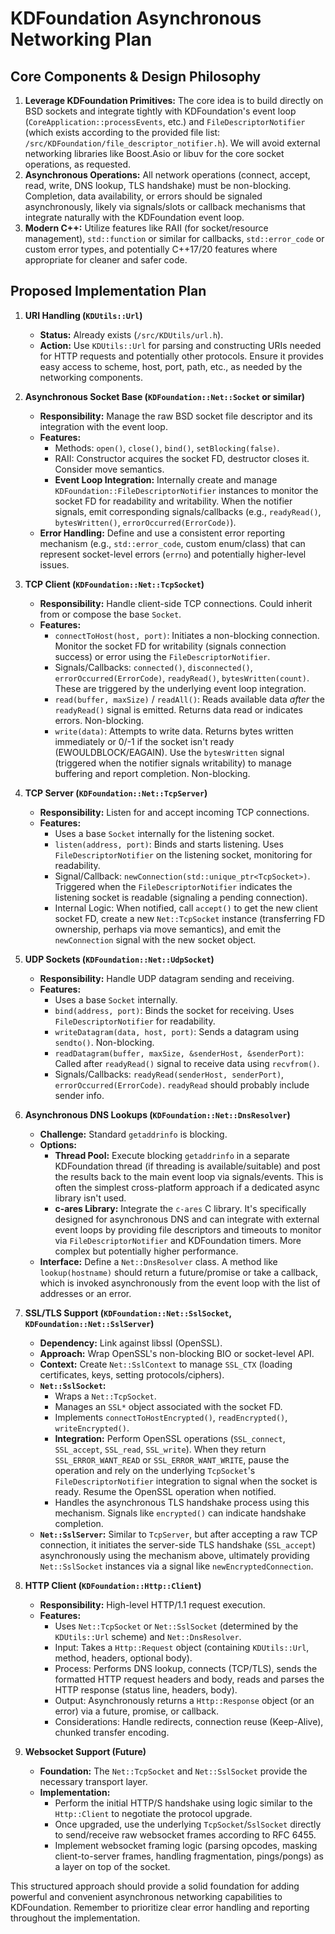 # KDFoundation Asynchronous Networking Plan

## Core Components & Design Philosophy

1.  **Leverage KDFoundation Primitives:** The core idea is to build directly on BSD sockets and integrate tightly with KDFoundation's event loop (`CoreApplication::processEvents`, etc.) and `FileDescriptorNotifier` (which exists according to the provided file list: `/src/KDFoundation/file_descriptor_notifier.h`). We will avoid external networking libraries like Boost.Asio or libuv for the core socket operations, as requested.
2.  **Asynchronous Operations:** All network operations (connect, accept, read, write, DNS lookup, TLS handshake) must be non-blocking. Completion, data availability, or errors should be signaled asynchronously, likely via signals/slots or callback mechanisms that integrate naturally with the KDFoundation event loop.
3.  **Modern C++:** Utilize features like RAII (for socket/resource management), `std::function` or similar for callbacks, `std::error_code` or custom error types, and potentially C++17/20 features where appropriate for cleaner and safer code.

## Proposed Implementation Plan

1.  **URI Handling (`KDUtils::Url`)**

    - **Status:** Already exists (`/src/KDUtils/url.h`).
    - **Action:** Use `KDUtils::Url` for parsing and constructing URIs needed for HTTP requests and potentially other protocols. Ensure it provides easy access to scheme, host, port, path, etc., as needed by the networking components.

2.  **Asynchronous Socket Base (`KDFoundation::Net::Socket` or similar)**

    - **Responsibility:** Manage the raw BSD socket file descriptor and its integration with the event loop.
    - **Features:**
      - Methods: `open()`, `close()`, `bind()`, `setBlocking(false)`.
      - RAII: Constructor acquires the socket FD, destructor closes it. Consider move semantics.
      - **Event Loop Integration:** Internally create and manage `KDFoundation::FileDescriptorNotifier` instances to monitor the socket FD for readability and writability. When the notifier signals, emit corresponding signals/callbacks (e.g., `readyRead()`, `bytesWritten()`, `errorOccurred(ErrorCode)`).
    - **Error Handling:** Define and use a consistent error reporting mechanism (e.g., `std::error_code`, custom enum/class) that can represent socket-level errors (`errno`) and potentially higher-level issues.

3.  **TCP Client (`KDFoundation::Net::TcpSocket`)**

    - **Responsibility:** Handle client-side TCP connections. Could inherit from or compose the base `Socket`.
    - **Features:**
      - `connectToHost(host, port)`: Initiates a non-blocking connection. Monitor the socket FD for writability (signals connection success) or error using the `FileDescriptorNotifier`.
      - Signals/Callbacks: `connected()`, `disconnected()`, `errorOccurred(ErrorCode)`, `readyRead()`, `bytesWritten(count)`. These are triggered by the underlying event loop integration.
      - `read(buffer, maxSize)` / `readAll()`: Reads available data _after_ the `readyRead()` signal is emitted. Returns data read or indicates errors. Non-blocking.
      - `write(data)`: Attempts to write data. Returns bytes written immediately or 0/-1 if the socket isn't ready (EWOULDBLOCK/EAGAIN). Use the `bytesWritten` signal (triggered when the notifier signals writability) to manage buffering and report completion. Non-blocking.

4.  **TCP Server (`KDFoundation::Net::TcpServer`)**

    - **Responsibility:** Listen for and accept incoming TCP connections.
    - **Features:**
      - Uses a base `Socket` internally for the listening socket.
      - `listen(address, port)`: Binds and starts listening. Uses `FileDescriptorNotifier` on the listening socket, monitoring for readability.
      - Signal/Callback: `newConnection(std::unique_ptr<TcpSocket>)`. Triggered when the `FileDescriptorNotifier` indicates the listening socket is readable (signaling a pending connection).
      - Internal Logic: When notified, call `accept()` to get the new client socket FD, create a new `Net::TcpSocket` instance (transferring FD ownership, perhaps via move semantics), and emit the `newConnection` signal with the new socket object.

5.  **UDP Sockets (`KDFoundation::Net::UdpSocket`)**

    - **Responsibility:** Handle UDP datagram sending and receiving.
    - **Features:**
      - Uses a base `Socket` internally.
      - `bind(address, port)`: Binds the socket for receiving. Uses `FileDescriptorNotifier` for readability.
      - `writeDatagram(data, host, port)`: Sends a datagram using `sendto()`. Non-blocking.
      - `readDatagram(buffer, maxSize, &senderHost, &senderPort)`: Called after `readyRead()` signal to receive data using `recvfrom()`.
      - Signals/Callbacks: `readyRead(senderHost, senderPort)`, `errorOccurred(ErrorCode)`. `readyRead` should probably include sender info.

6.  **Asynchronous DNS Lookups (`KDFoundation::Net::DnsResolver`)**

    - **Challenge:** Standard `getaddrinfo` is blocking.
    - **Options:**
      - **Thread Pool:** Execute blocking `getaddrinfo` in a separate KDFoundation thread (if threading is available/suitable) and post the results back to the main event loop via signals/events. This is often the simplest cross-platform approach if a dedicated async library isn't used.
      - **c-ares Library:** Integrate the `c-ares` C library. It's specifically designed for asynchronous DNS and can integrate with external event loops by providing file descriptors and timeouts to monitor via `FileDescriptorNotifier` and KDFoundation timers. More complex but potentially higher performance.
    - **Interface:** Define a `Net::DnsResolver` class. A method like `lookup(hostname)` should return a future/promise or take a callback, which is invoked asynchronously from the event loop with the list of addresses or an error.

7.  **SSL/TLS Support (`KDFoundation::Net::SslSocket`, `KDFoundation::Net::SslServer`)**

    - **Dependency:** Link against libssl (OpenSSL).
    - **Approach:** Wrap OpenSSL's non-blocking BIO or socket-level API.
    - **Context:** Create `Net::SslContext` to manage `SSL_CTX` (loading certificates, keys, setting protocols/ciphers).
    - **`Net::SslSocket`:**
      - Wraps a `Net::TcpSocket`.
      - Manages an `SSL*` object associated with the socket FD.
      - Implements `connectToHostEncrypted()`, `readEncrypted()`, `writeEncrypted()`.
      - **Integration:** Perform OpenSSL operations (`SSL_connect`, `SSL_accept`, `SSL_read`, `SSL_write`). When they return `SSL_ERROR_WANT_READ` or `SSL_ERROR_WANT_WRITE`, pause the operation and rely on the underlying `TcpSocket`'s `FileDescriptorNotifier` integration to signal when the socket is ready. Resume the OpenSSL operation when notified.
      - Handles the asynchronous TLS handshake process using this mechanism. Signals like `encrypted()` can indicate handshake completion.
    - **`Net::SslServer`:** Similar to `TcpServer`, but after accepting a raw TCP connection, it initiates the server-side TLS handshake (`SSL_accept`) asynchronously using the mechanism above, ultimately providing `Net::SslSocket` instances via a signal like `newEncryptedConnection`.

8.  **HTTP Client (`KDFoundation::Http::Client`)**

    - **Responsibility:** High-level HTTP/1.1 request execution.
    - **Features:**
      - Uses `Net::TcpSocket` or `Net::SslSocket` (determined by the `KDUtils::Url` scheme) and `Net::DnsResolver`.
      - Input: Takes a `Http::Request` object (containing `KDUtils::Url`, method, headers, optional body).
      - Process: Performs DNS lookup, connects (TCP/TLS), sends the formatted HTTP request headers and body, reads and parses the HTTP response (status line, headers, body).
      - Output: Asynchronously returns a `Http::Response` object (or an error) via a future, promise, or callback.
      - Considerations: Handle redirects, connection reuse (Keep-Alive), chunked transfer encoding.

9.  **Websocket Support (Future)**
    - **Foundation:** The `Net::TcpSocket` and `Net::SslSocket` provide the necessary transport layer.
    - **Implementation:**
      - Perform the initial HTTP/S handshake using logic similar to the `Http::Client` to negotiate the protocol upgrade.
      - Once upgraded, use the underlying `TcpSocket`/`SslSocket` directly to send/receive raw websocket frames according to RFC 6455.
      - Implement websocket framing logic (parsing opcodes, masking client-to-server frames, handling fragmentation, pings/pongs) as a layer on top of the socket.

This structured approach should provide a solid foundation for adding powerful and convenient asynchronous networking capabilities to KDFoundation. Remember to prioritize clear error handling and reporting throughout the implementation.
